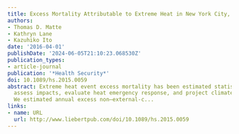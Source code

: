 ```yaml
---
title: Excess Mortality Attributable to Extreme Heat in New York City, 1997-2013
authors:
- Thomas D. Matte
- Kathryn Lane
- Kazuhiko Ito
date: '2016-04-01'
publishDate: '2024-06-05T21:10:23.068530Z'
publication_types:
- article-journal
publication: '*Health Security*'
doi: 10.1089/hs.2015.0059
abstract: Extreme heat event excess mortality has been estimated statistically to
  assess impacts, evaluate heat emergency response, and project climate change risks.
  We estimated annual excess non–external-c...
links:
- name: URL
  url: http://www.liebertpub.com/doi/10.1089/hs.2015.0059
---
```

